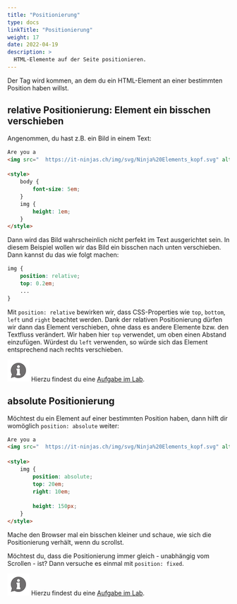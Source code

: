 ```yaml
---
title: "Positionierung"
type: docs
linkTitle: "Positionierung"
weight: 17
date: 2022-04-19
description: >
  HTML-Elemente auf der Seite positionieren.
---
```


Der Tag wird kommen, an dem du ein HTML-Element an einer bestimmten Position haben willst.

## relative Positionierung: Element ein bisschen verschieben
Angenommen, du hast z.B. ein Bild in einem Text:
```html
Are you a
<img src="	https://it-ninjas.ch/img/svg/Ninja%20Elements_kopf.svg" alt="" />?

<style>
    body {
        font-size: 5em;
    }
    img {
        height: 1em;
    }
</style>
```

Dann wird das Bild wahrscheinlich nicht perfekt im Text ausgerichtet sein. In diesem Beispiel wollen wir das Bild ein bisschen nach unten verschieben. Dann kannst du das wie folgt machen:
```css
img {
    position: relative;
    top: 0.2em;
    ...
}
```

Mit `position: relative` bewirken wir, dass CSS-Properties wie `top`, `bottom`, `left` und `right` beachtet werden. Dank der relativen Positionierung dürfen wir dann das Element verschieben, ohne dass es andere Elemente bzw. den Textfluss verändert. Wir haben hier `top` verwendet, um oben einen Abstand einzufügen. Würdest du `left` verwenden, so würde sich das Element entsprechend nach rechts verschieben.

![asset](/images/hint.png) Hierzu findest du eine [Aufgabe im Lab](../../../../labs/web/html_css/02_css).


## absolute Positionierung
Möchtest du ein Element auf einer bestimmten Position haben, dann hilft dir womöglich `position: absolute` weiter:

```html
Are you a
<img src="	https://it-ninjas.ch/img/svg/Ninja%20Elements_kopf.svg" alt="" />?

<style>
    img {
        position: absolute;
        top: 20em;
        right: 10em;

        height: 150px;
    }
</style>
```

Mache den Browser mal ein bisschen kleiner und schaue, wie sich die Positionierung verhält, wenn du scrollst.

Möchtest du, dass die Positionierung immer gleich - unabhängig vom Scrollen - ist? Dann versuche es einmal mit `position: fixed`.

![asset](/images/hint.png) Hierzu findest du eine [Aufgabe im Lab](../../../../labs/web/html_css/02_css).